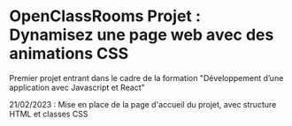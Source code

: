 # OpenClassRooms Projet : Dynamisez une page web avec des animations CSS

Premier projet entrant dans le cadre de la formation "Développement d’une application avec Javascript et React"

21/02/2023 : Mise en place de la page d'accueil du projet, avec structure HTML et classes CSS 
